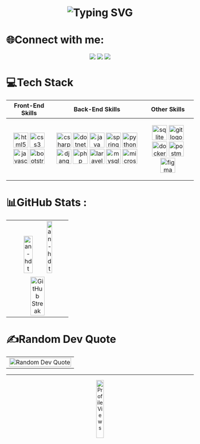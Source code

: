 <h1 align="center" title="Hi, I'm Huynh Duong Thai An">
    <img src="https://readme-typing-svg.herokuapp.com?font=Fira+Code&size=28&pause=1000&color=FFFFFF&center=true&width=600&lines=Hi+%F0%9F%91%8B%2C+I'm+Huynh+Duong+Thai+An"
        alt="Typing SVG" />
</h1>

# 🌐Connect with me:
<p align="center">
    <a href="mailto:thaian111203@gmail.com" alt="Email" title="Email" style="text-decoration: none !important;">
        <img src="https://img.icons8.com/fluent/48/000000/mail.png" />
    </a>
    <a href="https://www.facebook.com/thai.an.754703" alt="Facebook" title="Facebook"
        style="text-decoration: none !important;">
        <img src="https://img.icons8.com/fluent/48/000000/facebook-new.png" />
    </a>
    <a href="https://www.linkedin.com/in/anthai1112" alt="LinkedIn" title="LinkedIn"
        style="text-decoration: none !important;">
        <img src="https://img.icons8.com/fluent/48/000000/linkedin.png" />
    </a>
</p>

# 💻Tech Stack
<div align="center">
    <table style="width:100%;">
        <thead>
            <tr>
                <th title="Front-End Skills">Front-End Skills</th>
                <th title="Back-End Skills">Back-End Skills</th>
                <th title="Other Skills">Other Skills</th>
            </tr>
        </thead>
        <tbody>
            <tr>
                <td>
                    <p align="center">
                        <img src="https://cdn.jsdelivr.net/gh/devicons/devicon/icons/html5/html5-original.svg"
                            height="40" alt="html5 logo" title="HTML5" />
                        <img src="https://cdn.jsdelivr.net/gh/devicons/devicon/icons/css3/css3-original.svg" height="40"
                            alt="css3 logo" title="CSS3" />
                        <img src="https://cdn.jsdelivr.net/gh/devicons/devicon/icons/javascript/javascript-original.svg"
                            height="40" alt="javascript logo" title="JavaScript" />
                        <img src="https://cdn.jsdelivr.net/gh/devicons/devicon/icons/bootstrap/bootstrap-original.svg"
                            height="40" alt="bootstrap logo" title="Bootstrap" />
                    </p>
                </td>
                <td>
                    <p align="center">
                        <img src="https://cdn.jsdelivr.net/gh/devicons/devicon/icons/csharp/csharp-original.svg"
                            height="40" alt="csharp logo" title="C#" />
                        <img src="https://cdn.jsdelivr.net/gh/devicons/devicon/icons/dotnetcore/dotnetcore-original.svg"
                            height="40" alt="dotnetcore logo" title=".NET Core" />
                        <img src="https://cdn.jsdelivr.net/gh/devicons/devicon/icons/java/java-original.svg" height="40"
                            alt="java logo" title="Java" />
                        <img src="https://cdn.jsdelivr.net/gh/devicons/devicon/icons/spring/spring-original.svg"
                            height="40" alt="spring logo" title="Spring" />
                        <img src="https://cdn.jsdelivr.net/gh/devicons/devicon/icons/python/python-original.svg"
                            height="40" alt="python logo" title="Python" />
                        <img src="https://cdn.jsdelivr.net/gh/devicons/devicon/icons/django/django-plain.svg"
                            height="40" alt="django logo" title="Django" />
                        <img src="https://cdn.jsdelivr.net/gh/devicons/devicon/icons/php/php-original.svg" height="40"
                            alt="php logo" title="PHP" />
                        <img src="https://cdn.jsdelivr.net/gh/devicons/devicon/icons/laravel/laravel-original.svg"
                            height="40" alt="laravel logo" title="Laravel" />
                        <img src="https://cdn.jsdelivr.net/gh/devicons/devicon/icons/mysql/mysql-original.svg"
                            height="40" alt="mysql logo" title="MySQL" />
                        <img src="https://cdn.jsdelivr.net/gh/devicons/devicon/icons/microsoftsqlserver/microsoftsqlserver-plain.svg"
                            height="40" alt="microsoftsqlserver logo" title="Microsoft SQL Server" />
                    </p>
                </td>
                <td>
                    <p align="center">
                        <img src="https://cdn.jsdelivr.net/gh/devicons/devicon/icons/sqlite/sqlite-original.svg"
                            height="40" alt="sqlite logo" title="SQLite" />
                        <img src="https://cdn.jsdelivr.net/gh/devicons/devicon/icons/git/git-original.svg" height="40"
                            alt="git logo" title="Git" />
                        <img src="https://cdn.jsdelivr.net/gh/devicons/devicon/icons/docker/docker-original.svg"
                            height="40" alt="docker logo" title="Docker" />
                        <img src="https://cdn.simpleicons.org/postman/FF6C37" height="40" alt="postman logo"
                            title="Postman" />
                        <img src="https://cdn.jsdelivr.net/gh/devicons/devicon/icons/figma/figma-original.svg"
                            height="40" alt="figma logo" title="Figma" />
                    </p>
                </td>
            </tr>
        </tbody>
    </table>
</div>

# 📊GitHub Stats :
<div align="center" title="GitHub Stats">
    <table width="100%" align="center">
        <tbody>
            <tr>
                <td align="center">
                    <img src="https://github-readme-stats.vercel.app/api?username=an-hdt&theme=radical&show_icons=true&locale=en&hide_border=true&bg_color=0d1117"
                        alt="an-hdt" width="40%" title="GitHub Profile Stats" />
                    <img src="https://github-readme-stats.vercel.app/api/top-langs?username=an-hdt&theme=radical&show_icons=true&locale=en&layout=compact&hide_border=true&bg_color=0d1117"
                        alt="an-hdt" width="30%" title="Top Languages" />
                </td>
            </tr>
            <tr>
                <td align="center">
                    <img src="https://github-readme-streak-stats.herokuapp.com/?user=an-hdt&theme=radical&hide_border=true"
                        width="50%" title="GitHub Streak" />
                </td>
            </tr>
        </tbody>
    </table>
</div>

# ✍️Random Dev Quote
<div align="center" title="Random Dev Quote">
    <table style="width:100%;">
        <tr>
            <td>
                <img src="https://quotes-github-readme.vercel.app/api?type=horizontal&theme=radical"
                    alt="Random Dev Quote" width="100%" />
            </td>
        </tr>
    </table>
</div>

---
<div align="center" title="Profile Views">
    <table style="width:100%;">
        <img src="https://visitcount.itsvg.in/api?id=An-HDT&icon=2&color=4" alt="Profile Views" width="20%" />
</div>
